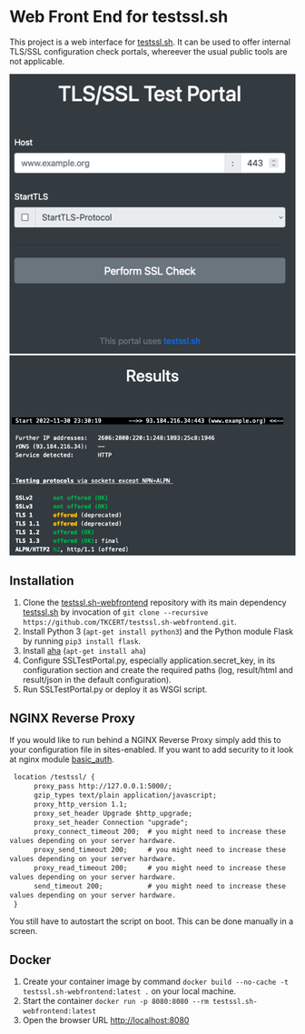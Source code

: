# Web Front End for testssl.sh

This project is a web interface for [testssl.sh](https://testssl.sh/). It can be used to offer internal TLS/SSL configuration check portals, whereever the usual public tools are not applicable.

![Webfrontend](screenshots/testssl.sh-webfrontend.png)
![Result](screenshots/testssl.sh-result.png)

## Installation

1. Clone the [testssl.sh-webfrontend](https://github.com/TKCERT/testssl.sh-webfrontend) repository with its main dependency [testssl.sh](https://github.com/drwetter/testssl.sh) by invocation of `git clone --recursive https://github.com/TKCERT/testssl.sh-webfrontend.git`.
2. Install Python 3 (`apt-get install python3`) and the Python module Flask by running `pip3 install flask`.
3. Install [aha](https://github.com/theZiz/aha) (`apt-get install aha`)
4. Configure SSLTestPortal.py, especially application.secret\_key, in its configuration section and create the required paths (log, result/html and result/json in the default configuration).
5. Run SSLTestPortal.py or deploy it as WSGI script.

## NGINX Reverse Proxy

If you would like to run behind a NGINX Reverse Proxy simply add this to your configuration file in sites-enabled. 
If you want to add security to it look at nginx module [basic_auth](http://nginx.org/en/docs/http/ngx_http_auth_basic_module.html).

     location /testssl/ {
          proxy_pass http://127.0.0.1:5000/;
          gzip_types text/plain application/javascript;
          proxy_http_version 1.1;
          proxy_set_header Upgrade $http_upgrade;
          proxy_set_header Connection "upgrade";
          proxy_connect_timeout 200;  # you might need to increase these values depending on your server hardware. 
          proxy_send_timeout 200;     # you might need to increase these values depending on your server hardware. 
          proxy_read_timeout 200;     # you might need to increase these values depending on your server hardware. 
          send_timeout 200;           # you might need to increase these values depending on your server hardware. 
     }

You still have to autostart the script on boot. This can be done manually in a screen.

## Docker

1. Create your container image by command `docker build --no-cache -t testssl.sh-webfrontend:latest .` on your local machine.
2. Start the container `docker run -p 8080:8080 --rm testssl.sh-webfrontend:latest`
3. Open the browser URL [http://localhost:8080](http://localhost:8080/)